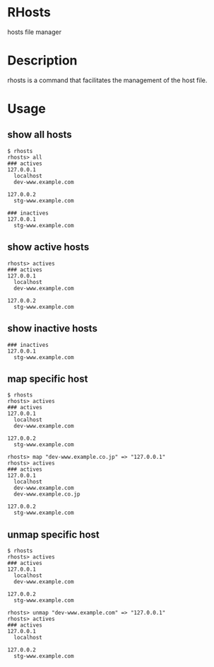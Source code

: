 RHosts
====

hosts file manager

# Description

rhosts is a command that facilitates the management of the host file.

# Usage
## show all hosts
```
$ rhosts
rhosts> all
### actives
127.0.0.1
  localhost
  dev-www.example.com

127.0.0.2
  stg-www.example.com

### inactives
127.0.0.1
  stg-www.example.com

```

## show active hosts
```
rhosts> actives
### actives
127.0.0.1
  localhost
  dev-www.example.com

127.0.0.2
  stg-www.example.com

```

## show inactive hosts
```
### inactives
127.0.0.1
  stg-www.example.com

```

## map specific host
```
$ rhosts
rhosts> actives
### actives
127.0.0.1
  localhost
  dev-www.example.com

127.0.0.2
  stg-www.example.com

rhosts> map "dev-www.example.co.jp" => "127.0.0.1"
rhosts> actives
### actives
127.0.0.1
  localhost
  dev-www.example.com
  dev-www.example.co.jp

127.0.0.2
  stg-www.example.com

```

## unmap specific host
```
$ rhosts
rhosts> actives
### actives
127.0.0.1
  localhost
  dev-www.example.com

127.0.0.2
  stg-www.example.com

rhosts> unmap "dev-www.example.com" => "127.0.0.1"
rhosts> actives
### actives
127.0.0.1
  localhost

127.0.0.2
  stg-www.example.com

```
